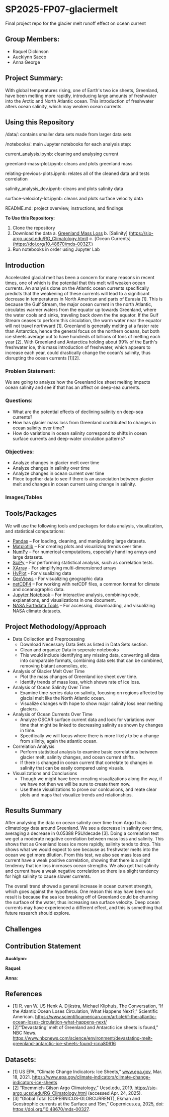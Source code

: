 # SP2025-FP07-glaciermelt
Final project repo for the glacier melt runoff effect on ocean current 

## Group Members:
- Raquel Dickinson
- Aucklynn Sacco
- Anna George

## Project Summary: 
With global temperatures rising, one of Earth's two ice sheets, Greenland, have been melting more rapidly, introducing large amounts of freshwater into the Arctic and North Atlantic ocean. This introduction of freshwater alters ocean salinity, which may weaken ocean currents.

## Using this Repository
/data/: contains smaller data sets made from larger data sets

/notebooks/: main Jupyter notebooks for each analysis step:

current_analysis.ipynb: cleaning and analysing current

greenland-mass-plot.ipynb: cleans and plots greenland mass

relating-previous-plots.ipynb: relates all of the cleaned data and tests correlation

salinity_analysis_dev.ipynb: cleans and plots salinity data

surface-velocioty-lot.ipynb: cleans and plots surface velocity data

README.md: project overview, instructions, and findings

**To Use this Repository:** 

1. Clone the repository
2. Download the data
   a. [Greenland Mass Loss](https://www.epa.gov/climate-indicators/climate-change-indicators-ice-sheets)
   b. [Salinity] (https://sio-argo.ucsd.edu/RG_Climatology.html)
   c. [Ocean Currents] (https://doi.org/10.48670/mds-00327.)
3. Run notebooks in order using Jupyter Lab 


## Introduction 
Accelerated glacial melt has been a concern for many reasons in recent times, one of which is the potential that this melt will weaken ocean currents. An analysis done on the Atlantic ocean currents specifically predicts that the weakening of these currents will lead to a significant decrease in temperatures in North American and parts of Eurasia [1]. This is because the Gulf Stream, the major ocean current in the north Atlantic, circulates warmer waters from the equator up towards Greenland, where the water cools and sinks, traveling back down the the equator. If the Gulf Stream ceases to perform this circulation, the warm water near the equator will not travel northward [1]. Greenland is generally melting at a faster rate than Antarctica, hence the general focus on the northern oceans, but both ice sheets average out to have hundreds of billions of tons of melting each year [2]. With Greenland and Antarctica holding about 99% of the Earth's freshwater ice, this mass introduction of freshwater, which appears to increase each year, could drastically change the ocean's salinity, thus disrupting the ocean currents [1][2].

### Problem Statement:
We are going to analyze how the Greenland ice sheet melting impacts ocean salinity and see if that has an affect on deep-sea currents.

### Questions:
- What are the potential effects of declining salinity on deep-sea currents?
- How has glacier mass loss from Greenland contributed to changes in ocean salinity over time?
- How do variations in ocean salinity correspond to shifts in ocean surface currents and deep-water circulation patterns?

### Objectives:

- Analyze changes in glacier melt over time
- Analyze changes in salinity over time
- Analyze changes in ocean current over time
- Piece together data to see if there is an association between glacier melt and changes in ocean current using change in salinity.

### Images/Tables 

## Tools/Packages
We will use the following tools and packages for data analysis, visualization, and statistical computations:
- [Pandas](https://pandas.pydata.org/) – For loading, cleaning, and manipulating large datasets.  
- [Matplotlib](https://matplotlib.org/) – For creating plots and visualizing trends over time.  
- [NumPy](https://numpy.org/) – For numerical computations, especially handling arrays and large datasets.  
- [SciPy](https://scipy.org/) – For performing statistical analysis, such as correlation tests.
- [XArray](https://xarray.dev/) - For simplifying multi-dimensioned arrays
- [HvPlot](https://hvplot.holoviz.org/) - For visualizing data
- [GeoViews](https://geoviews.org/) - For visualizing geographic data 
- [netCDF4](https://unidata.github.io/netcdf4-python/) – For working with netCDF files, a common format for climate and oceanographic data.
- [Jupyter Notebook](https://jupyter.org/) – For interactive analysis, combining code, explanations, and visualizations in one document.  
- [NASA Earthdata Tools](https://earthdata.nasa.gov/) – For accessing, downloading, and visualizing NASA climate datasets.

## Project Methodology/Approach 
- Data Collection and Preprocessing
  -  Download Necessary Data Sets as listed in Data Sets section.
  -  Clean and organize Data in seperate notebooks
    - This would include identifying any missing data, converting all data into comparable formats, combining data sets that can be combined, removing blatant anomolies, etc.
- Analysis of Glacier Melt Over Time
   - Plot the mass changes of Greenland ice sheet over time.
   - Identify trends of mass loss, which shows rate of ice loss.
- Analysis of Ocean Salinity Over Time
    - Examine time-series data on salinity, focusing on regions affected by glacial melt like the North Atlantic ocean.
    - Visualize changes with hope to show major salinity loss near melting glaciers.
 - Analysis of Ocean Currents Over Time
     - Analyze OSCAR surface current data and look for variations over time that might be linked to decreasing salinity as shown by changes in time.
     - Specifically we will focus where there is more likely to be a change from silinity, again the atlantic ocean.
 - Correlation Analysis
     - Perform statistical analysis to examine basic correlations between glacier melt, salinity changes, and ocean current shifts.
     - If there is changed in ocean current that correlate to changes in salinity that can be easily compared using visuals.
  - Visualizations and Conclusions
      - Though we might have been creating visualizations along the way, if we have not then we will be sure to create them now.
      - Use these visualizations to prove our conlcusions, and reate clear plots and maps that visualize trends and relationships.
     
## Results Summary 

After analysing the data on ocean salinity over time from Argo floats climatology data around Greenland. We see a decrease in salinity over time, averaging a decrease in 0.05388 PSU/decade [3]. Doing a correlation test we get a moderate negative correlation between mass loss and salinity. This shows that as Greenland loses ice more rapidly, salinity tends to drop. This shows what we would expect to see because as freshwater melts into the ocean we get more dilution. From this test, we also see mass loss and current have a weak positive correlation, showing that there is a slight tendency that ice loss increases ocean strengths. We also get that salinity and current have a weak negative correlation so there is a slight tendency for high salinity to cause slower currents. 

The overall trend showed a general increase in ocean current strength, which goes against the hypothesis. One reason this may have been our result is because the sea ice breaking off of Greenland could be churning the surface of the water, thus increasing sea surface velocity. Deep ocean currents may have experienced a different effect, and this is something that future research should explore.

## Challenges 

## Contribution Statement

**Aucklynn**: 

**Raquel**: 

**Anna**:

## References 
- [1] R. van W. US Henk A. Dijkstra, Michael Kliphuis, The Conversation, “If the Atlantic Ocean Loses Circulation, What Happens Next?,” Scientific American. https://www.scientificamerican.com/article/if-the-atlantic-ocean-loses-circulation-what-happens-next/
- [2]“‘Devastating’ melt of Greenland and Antarctic ice sheets is found,” NBC News. https://www.nbcnews.com/science/environment/devastating-melt-greenland-antarctic-ice-sheets-found-rcna80616

## Datasets: 
- [1] US EPA, “Climate Change Indicators: Ice Sheets,” www.epa.gov, Mar. 18, 2021. https://www.epa.gov/climate-indicators/climate-change-indicators-ice-sheets
- [2] “Roemmich-Gilson Argo Climatology,” Ucsd.edu, 2019. https://sio-argo.ucsd.edu/RG_Climatology.html (accessed Apr. 24, 2025).
- [3] “Global Total (COPERNICUS-GLOBCURRENT), Ekman and Geostrophic currents at the Surface and 15m,” Copernicus.eu, 2025, doi: https://doi.org/10.48670/mds-00327.


